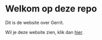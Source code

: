 # Welkom op deze repo

Dit is de website over Gerrit.

Wil je deze website zien, klik dan [hier](https://anastasiiahav.github.io/git-basics-anastasiia/).
